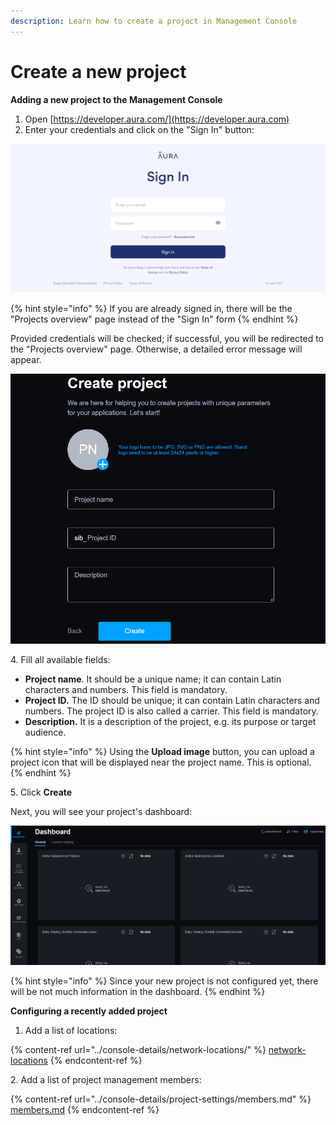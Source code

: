 ```yaml
---
description: Learn how to create a project in Management Console
---
```


# Create a new project

**Adding a new project to the Management Console**

1. Open [https://developer.aura.com/](https://developer.aura.com)
2. Enter your credentials and click on the "Sign In" button:&#x20;

![Sign in form](<../.gitbook/assets/image (14).png>)

{% hint style="info" %}
If you are already signed in, there will be the "Projects overview" page instead of the "Sign In" form
{% endhint %}

Provided credentials will be checked; if successful, you will be redirected to the "Projects overview" page. Otherwise, a detailed error message will appear.

![Project creation form](<../.gitbook/assets/image (17).png>)

4\. Fill all available fields:

* **Project name**. It should be a unique name; it can contain Latin characters and numbers. This field is mandatory.
* **Project ID.** The ID should be unique; it can contain Latin characters and numbers. The project ID is also called a carrier. This field is mandatory.
* **Description.** It is a description of the project, e.g. its purpose or target audience.&#x20;

{% hint style="info" %}
Using the **Upload image** button, you can upload a project icon that will be displayed near the project name. This is optional.
{% endhint %}

5\. Click **Create**

Next, you will see your project's dashboard:

![Dashboard overview](<../.gitbook/assets/image (10).png>)

{% hint style="info" %}
Since your new project is not configured yet, there will be not much information in the dashboard.
{% endhint %}



**Configuring a recently added project**

1. Add a list of locations:

{% content-ref url="../console-details/network-locations/" %}
[network-locations](../console-details/network-locations/)
{% endcontent-ref %}

&#x20;   2\. Add a list of project management members:

{% content-ref url="../console-details/project-settings/members.md" %}
[members.md](../console-details/project-settings/members.md)
{% endcontent-ref %}



